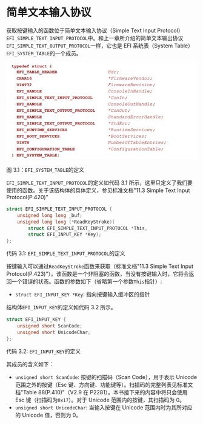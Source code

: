 # 简单文本输入协议

获取按键输入的函数位于简单文本输入协议（Simple Text Input Protocol）`EFI_SIMPLE_TEXT_INPUT_PROTOCOL`中。和上一章所介绍的简单文本输出协议`EFI_SIMPLE_TEXT_OUTPUT_PROTOCOL`一样，它也是 EFI 系统表（System Table）`EFI_SYSTEM_TABLE`的一个成员。

![EFI_SYSTEM_TABLE 的定义](../../images/part1/spec-system-table.png)

图 3.1：`EFI_SYSTEM_TABLE`的定义

`EFI_SIMPLE_TEXT_INPUT_PROTOCOL`的定义如代码 3.1 所示，这里只定义了我们要使用的函数。关于该结构体的具体定义，参见标准文档"11.3 Simple Text Input Protocol(P.420)"

```c
struct EFI_SIMPLE_TEXT_INPUT_PROTOCOL {
    unsigned long long _buf;
    unsigned long long (*ReadKeyStroke)(
        struct EFI_SIMPLE_TEXT_INPUT_PROTOCOL *This,
        struct EFI_INPUT_KEY *Key);
};
```

代码 3.1: `EFI_SIMPLE_TEXT_INPUT_PROTOCOL`的定义

按键输入可以通过`ReadKeyStroke`函数来获取（标准文档"11.3 Simple Text Input Protocol(P.423)"）。该函数是一个非阻塞的函数，当没有按键输入时，它将会返回一个错误的状态。函数的参数如下（省略第一个参数`This`指针）:

* `struct EFI_INPUT_KEY *Key`: 指向按键输入缓冲区的指针

结构体`EFI_INPUT_KEY`的定义如代码 3.2 所示。

```c
struct EFI_INPUT_KEY {
    unsigned short ScanCode;
    unsigned short UnicodeChar;
};
```

代码 3.2: `EFI_INPUT_KEY`的定义

其成员的含义如下：

* `unsigned short ScanCode`: 按键的扫描码（Scan Code），用于表示 Unicode 范围之外的按键（Esc 键、方向键、功能键等）。扫描码的完整列表见标准文档"Table 88(P.410)"（V2.9 在 P2281）。本书接下来的内容中将只会使用 Esc 键（扫描码为`0x17`）。对于 Unicode 范围内的按键，其扫描码为 0。
* `unsigned short UnicodeChar`: 当输入按键在 Unicode 范围内时为其所对应的 Unicode 值，否则为 0。
